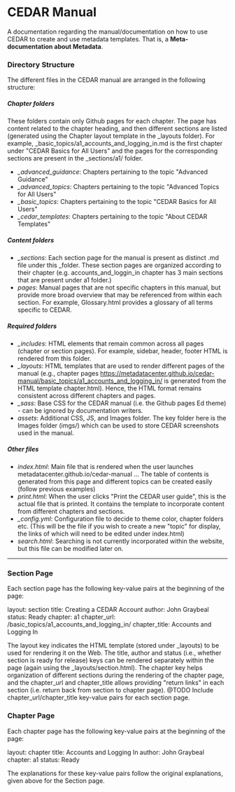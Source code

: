 # CEDAR Manual

A documentation regarding the manual/documentation on how to use CEDAR to create and use metadata templates. That is, a **Meta-documentation about Metadata**.

### Directory Structure
The different files in the CEDAR manual are arranged in the following structure:


##### Chapter folders
These folders contain only Github pages for each chapter. The page has content related to the chapter heading, and then different sections are listed (generated using the Chapter layout template in the _layouts folder). For example, _basic_topics/a1_accounts_and_logging_in.md is the first chapter under "CEDAR Basics for All Users" and the pages for the corresponding sections are present in the _sections/a1/ folder.
- *_advanced_guidance*: Chapters pertaining to the topic "Advanced Guidance"
- *_advanced_topics*: Chapters pertaining to the topic "Advanced Topics for All Users"
- *_basic_topics*: Chapters pertaining to the topic "CEDAR Basics for All Users"
- *_cedar_templates*: Chapters pertaining to the topic "About CEDAR Templates"


##### Content folders
- *_sections*: Each section page for the manual is present as distinct .md file under this _folder. These section pages are organized according to their chapter (e.g. accounts_and_loggin_in chapter has 3 main sections that are present under a1 folder.)
- *pages*: Manual pages that are not specific chapters in this manual, but provide more broad overview that may be referenced from within each section. For example, Glossary.html provides a glossary of all terms specific to CEDAR.


##### Required folders
- *_includes*: HTML elements that remain common across all pages (chapter or section pages). For example, sidebar, header, footer HTML is rendered from this folder.
- *_layouts*: HTML templates that are used to render different pages of the manual (e.g., chapter pages https://metadatacenter.github.io/cedar-manual/basic_topics/a1_accounts_and_logging_in/ is generated from the HTML template chapter.html). Hence, the HTML format remains consistent across different chapters and pages.
- *_sass*: Base CSS for the CEDAR manual (i.e. the Github pages Ed theme) - can be ignored by documentation writers.
- *assets*: Additional CSS, JS, and Images folder. The key folder here is the Images folder (imgs/) which can be used to store CEDAR screenshots used in the manual.


##### Other files
- *index.html*: Main file that is rendered when the user launches metadatacenter.github.io/cedar-manual ... The table of contents is generated from this page and different topics can be created easily (follow previous examples)
- *print.html*: When the user clicks "Print the CEDAR user guide", this is the actual file that is printed. It contains the template to incorporate content from different chapters and sections.
- *_config.yml*: Configuration file to decide to theme color, chapter folders etc. (This will be the file if you wish to create a new "topic" for display, the links of which will need to be edited under index.html)
- *search.html*: Searching is not currently incorporated within the website, but this file can be modified later on.


---------------------------------------------------------------------------
### Section Page

Each section page has the following key-value pairs at the beginning of the page:

layout: section
title: Creating a CEDAR Account
author: John Graybeal
status: Ready
chapter: a1
chapter_url: /basic_topics/a1_accounts_and_logging_in/
chapter_title: Accounts and Logging In


The layout key indicates the HTML template (stored under _layouts) to be used for rendering it on the Web. The title, author and status (i.e., whether section is ready for release) keys can be rendered separately within the page (again using the _layouts/section.html). The chapter key helps organization of different sections during the rendering of the chapter page, and the chapter_url and chapter_title allows providing "return links" in each section (i.e. return back from section to chapter page). 
@TODO Include chapter_url/chapter_title key-value pairs for each section page.

### Chapter Page

Each chapter page has the following key-value pairs at the beginning of the page:

layout: chapter
title: Accounts and Logging In
author: John Graybeal
chapter: a1
status: Ready


The explanations for these key-value pairs follow the original explanations, given above for the Section page.





